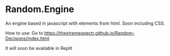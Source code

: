 # Random.Engine
An engine based in javascript with elements from html. Soon including CSS.

How to use:
Go to https://thextremespectr.github.io/Random-Decisions/index.html


It will soon be available in Replit

